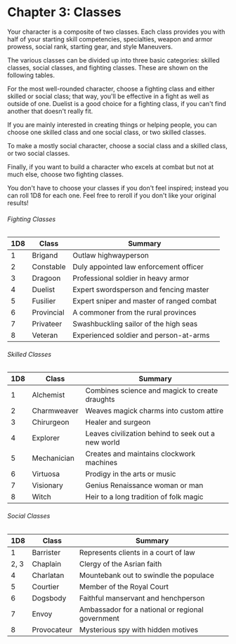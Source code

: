 # Chapter 3: Classes

Your character is a composite of two classes.
Each class provides you with half of your starting skill competencies,
specialties, weapon and armor prowess, social rank, starting gear, and
style Maneuvers.

The various classes can be divided up into three basic categories:
skilled classes, social classes, and fighting classes. These are shown
on the following tables.

For the most well-rounded character, choose a fighting class and either
skilled or social class; that way, you'll be effective in a fight as
well as outside of one. Duelist is a good choice for a fighting class,
if you can't find another that doesn't really fit.

If you are mainly interested in creating things or helping people, you
can choose one skilled class and one social class, or two skilled
classes.

To make a mostly social character, choose a social class and a skilled
class, or two social classes.

Finally, if you want to build a character who excels at combat but not
at much else, choose two fighting classes.

You don't have to choose your classes if you don't feel inspired;
instead you can roll 1D8 for each one. Feel free to reroll if you don't
like your original results\!

###### Fighting Classes

| 1D8 | Class      | Summary                                   |
| --- | ---------- | ----------------------------------------- |
| 1   | Brigand    | Outlaw highwayperson                      |
| 2   | Constable  | Duly appointed law enforcement officer    |
| 3   | Dragoon    | Professional soldier in heavy armor       |
| 4   | Duelist    | Expert swordsperson and fencing master    |
| 5   | Fusilier   | Expert sniper and master of ranged combat |
| 6   | Provincial | A commoner from the rural provinces       |
| 7   | Privateer  | Swashbuckling sailor of the high seas     |
| 8   | Veteran    | Experienced soldier and person-at-arms    |

###### Skilled Classes

| 1D8 | Class       | Summary                                            |
| --- | ----------- | -------------------------------------------------- |
| 1   | Alchemist   | Combines science and magick to create draughts     |
| 2   | Charmweaver | Weaves magick charms into custom attire            |
| 3   | Chirurgeon  | Healer and surgeon                                 |
| 4   | Explorer    | Leaves civilization behind to seek out a new world |
| 5   | Mechanician | Creates and maintains clockwork machines           |
| 6   | Virtuosa    | Prodigy in the arts or music                       |
| 7   | Visionary   | Genius Renaissance woman or man                    |
| 8   | Witch       | Heir to a long tradition of folk magic             |

###### Social Classes

| 1D8 | Class       | Summary                                          |
| --- | ----------- | ------------------------------------------------ |
| 1   | Barrister   | Represents clients in a court of law             |
| 2, 3| Chaplain    | Clergy of the Asrian faith                       |
| 4   | Charlatan   | Mountebank out to swindle the populace           |
| 5   | Courtier    | Member of the Royal Court                        |
| 6   | Dogsbody    | Faithful manservant and henchperson              |
| 7   | Envoy       | Ambassador for a national or regional government |
| 8   | Provocateur | Mysterious spy with hidden motives               |

